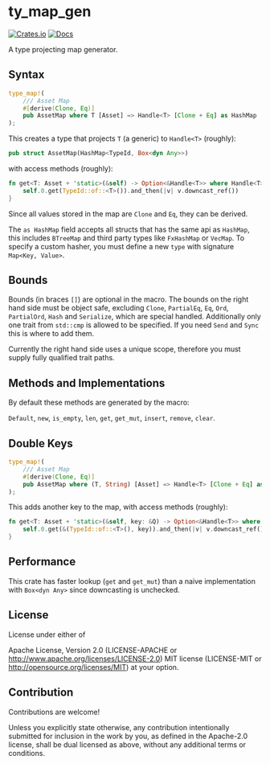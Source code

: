 # ty_map_gen

[![Crates.io](https://img.shields.io/crates/v/ty_map_gen.svg)](https://crates.io/crates/ty_map_gen)
[![Docs](https://docs.rs/ty_map_gen/badge.svg)](https://docs.rs/ty_map_gen/latest/ty_map_gen/)

A type projecting map generator.

## Syntax

```rust
type_map!(
    /// Asset Map
    #[derive(Clone, Eq)]
    pub AssetMap where T [Asset] => Handle<T> [Clone + Eq] as HashMap
);
```

This creates a type that projects `T` (a generic) to `Handle<T>` (roughly):

```rust
pub struct AssetMap(HashMap<TypeId, Box<dyn Any>>)
```

with access methods (roughly):

```rust
fn get<T: Asset + 'static>(&self) -> Option<&Handle<T>> where Handle<T>: Clone + Eq {
    self.0.get(TypeId::of::<T>()).and_then(|v| v.downcast_ref())
}
```

Since all values stored in the map are `Clone` and `Eq`, they can be derived.

The `as HashMap` field accepts all structs that has the same api
as `HashMap`, this includes `BTreeMap` and third party types
like `FxHashMap` or `VecMap`. To specify a custom hasher, you must
define a new `type` with signature `Map<Key, Value>`.

## Bounds

Bounds (in braces `[]`) are optional in the macro. The bounds on the right hand side must be object safe,
excluding `Clone`, `PartialEq`, `Eq`, `Ord`, `PartialOrd`, `Hash` and `Serialize`,
which are special handled. Additionally only one trait from `std::cmp` is allowed to be specified.
If you need `Send` and `Sync` this is where to add them.

Currently the right hand side uses a unique scope, therefore you must supply fully qualified trait paths.

## Methods and Implementations

By default these methods are generated by the macro:

`Default`, `new`, `is_empty`, `len`, `get`, `get_mut`, `insert`, `remove`, `clear`.

## Double Keys

```rust
type_map!(
    /// Asset Map
    #[derive(Clone, Eq)]
    pub AssetMap where (T, String) [Asset] => Handle<T> [Clone + Eq] as HashMap
);
```

This adds another key to the map, with access methods (roughly):

```rust
fn get<T: Asset + 'static>(&self, key: &Q) -> Option<&Handle<T>> where Handle<T>: Clone + Eq {
    self.0.get(&(TypeId::of::<T>(), key)).and_then(|v| v.downcast_ref())
}
```

## Performance

This crate has faster lookup (`get` and `get_mut`) than a naive implementation with `Box<dyn Any>`
since downcasting is unchecked.

## License

License under either of

Apache License, Version 2.0 (LICENSE-APACHE or <http://www.apache.org/licenses/LICENSE-2.0>)
MIT license (LICENSE-MIT or <http://opensource.org/licenses/MIT>)
at your option.

## Contribution

Contributions are welcome!

Unless you explicitly state otherwise, any contribution intentionally submitted for inclusion in the work by you, as defined in the Apache-2.0 license, shall be dual licensed as above, without any additional terms or conditions.
